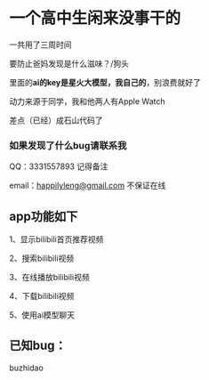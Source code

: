 # 一个高中生闲来没事干的

一共用了三周时间

要防止爸妈发现是什么滋味？/狗头

里面的**ai的key是星火大模型，我自己的**，别浪费就好了

动力来源于同学，我和他两人有Apple Watch

差点（已经）成石山代码了
### 如果发现了什么bug请联系我
QQ：3331557893 记得备注

email：happilyleng@gmail.com 不保证在线

## app功能如下

1、显示bilibili首页推荐视频

2、搜索bilibili视频

3、在线播放bilibili视频

4、下载bilibili视频

5、使用ai模型聊天

## 已知bug：

buzhidao
